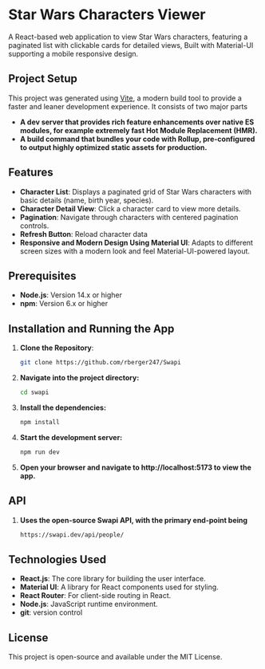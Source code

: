 # Star Wars Characters Viewer

A React-based web application to view Star Wars characters, featuring a paginated list with clickable cards for detailed views, Built with Material-UI supporting a mobile responsive design.

## Project Setup

This project was generated using [Vite](https://vitejs.dev/), a modern build tool to provide a faster and leaner development experience. It consists of two major parts
- **A dev server that provides rich feature enhancements over native ES modules, for example extremely fast Hot Module Replacement (HMR).**
- **A build command that bundles your code with Rollup, pre-configured to output highly optimized static assets for production.**

## Features

- **Character List**: Displays a paginated grid of Star Wars characters with basic details (name, birth year, species).
- **Character Detail View**: Click a character card to view more details.
- **Pagination**: Navigate through characters with centered pagination controls.
- **Refresh Button**: Reload character data 
- **Responsive and Modern Design Using Material UI**: Adapts to different screen sizes with a modern look and feel Material-UI-powered layout.


## Prerequisites

- **Node.js**: Version 14.x or higher
- **npm**: Version 6.x or higher 

## Installation and Running the App

1. **Clone the Repository**:
   ```bash or command prompt
   git clone https://github.com/rberger247/Swapi
2. **Navigate into the project directory:**
      ```bash or command prompt
   cd swapi
3.  **Install the dependencies:**
      ```bash or command prompt
      npm install
4.  **Start the development server:**
     ```bash or command prompt
     npm run dev
5.  **Open your browser and navigate to http://localhost:5173 to view the app.**

  ## API
  1. **Uses the open-source Swapi API, with the primary end-point being**
     ```bash or command prompt
     https://swapi.dev/api/people/
## Technologies Used
- **React.js**: The core library for building the user interface.
- **Material UI**: A library for React components used for styling.
- **React Router**: For client-side routing in React.
- **Node.js**: JavaScript runtime environment.
-  **git**: version control
## License
This project is open-source and available under the MIT License.
 
    
    
      
